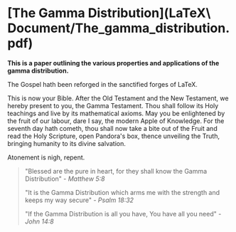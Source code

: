 # [The Gamma Distribution](LaTeX\ Document/The_gamma_distribution.pdf)

**This is a paper outlining the various properties and applications of the gamma distribution.**

The Gospel hath been reforged in the sanctified forges of LaTeX.

This is now your Bible. After the Old Testament and the New Testament, we hereby present to you, the Gamma Testament. Thou shall follow its Holy teachings and live by its mathematical axioms. May you be enlightened by the fruit of our labour, dare I say, the modern Apple of Knowledge. For the seventh day hath cometh, thou shall now take a bite out of the Fruit and read the Holy Scripture, open Pandora's box, thence unveiling the Truth, bringing humanity to its divine salvation.

Atonement is nigh, repent.

> "Blessed are the pure in heart, for they shall know the Gamma Distribution" - _Matthew 5:8_
>
> "It is the Gamma Distribution which arms me with the strength and keeps my way secure" - _Psalm 18:32_
>
> "If the Gamma Distribution is all you have, You have all you need" - _John 14:8_
